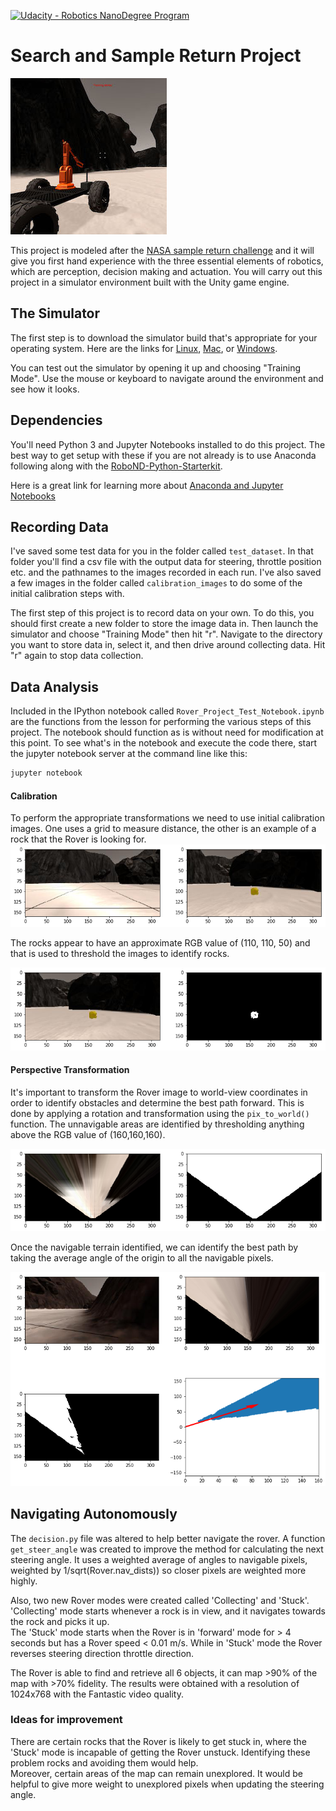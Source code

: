 [//]: # (Image References)
[image_0]: ./misc/rover_image.jpg
[![Udacity - Robotics NanoDegree Program](https://s3-us-west-1.amazonaws.com/udacity-robotics/Extra+Images/RoboND_flag.png)](https://www.udacity.com/robotics)
# Search and Sample Return Project


![alt text][image_0] 

This project is modeled after the [NASA sample return challenge](https://www.nasa.gov/directorates/spacetech/centennial_challenges/sample_return_robot/index.html) and it will give you first hand experience with the three essential elements of robotics, which are perception, decision making and actuation.  You will carry out this project in a simulator environment built with the Unity game engine.  

## The Simulator
The first step is to download the simulator build that's appropriate for your operating system.  Here are the links for [Linux](https://s3-us-west-1.amazonaws.com/udacity-robotics/Rover+Unity+Sims/Linux_Roversim.zip), [Mac](	https://s3-us-west-1.amazonaws.com/udacity-robotics/Rover+Unity+Sims/Mac_Roversim.zip), or [Windows](https://s3-us-west-1.amazonaws.com/udacity-robotics/Rover+Unity+Sims/Windows_Roversim.zip).  

You can test out the simulator by opening it up and choosing "Training Mode".  Use the mouse or keyboard to navigate around the environment and see how it looks.

## Dependencies
You'll need Python 3 and Jupyter Notebooks installed to do this project.  The best way to get setup with these if you are not already is to use Anaconda following along with the [RoboND-Python-Starterkit](https://github.com/ryan-keenan/RoboND-Python-Starterkit). 


Here is a great link for learning more about [Anaconda and Jupyter Notebooks](https://classroom.udacity.com/courses/ud1111)

## Recording Data
I've saved some test data for you in the folder called `test_dataset`.  In that folder you'll find a csv file with the output data for steering, throttle position etc. and the pathnames to the images recorded in each run.  I've also saved a few images in the folder called `calibration_images` to do some of the initial calibration steps with.  

The first step of this project is to record data on your own.  To do this, you should first create a new folder to store the image data in.  Then launch the simulator and choose "Training Mode" then hit "r".  Navigate to the directory you want to store data in, select it, and then drive around collecting data.  Hit "r" again to stop data collection.

## Data Analysis
Included in the IPython notebook called `Rover_Project_Test_Notebook.ipynb` are the functions from the lesson for performing the various steps of this project.  The notebook should function as is without need for modification at this point.  To see what's in the notebook and execute the code there, start the jupyter notebook server at the command line like this:

```sh
jupyter notebook
```

#### Calibration 
To perform the appropriate transformations we need to use initial calibration images. One uses a grid to measure distance, the other is an example of a rock that the Rover is looking for.
![Calibration Image](output/calibration.png)

The rocks appear to have an approximate RGB value of (110, 110, 50) and that is used to threshold the images to identify rocks.

![Rock threshold](output/rock_threshold.png)

#### Perspective Transformation
It's important to transform the Rover image to world-view coordinates in order to identify obstacles and determine the best path forward.  This is done by applying a rotation and transformation using the `pix_to_world()` function.
The unnavigable areas are identified by thresholding anything above the RGB value of (160,160,160).

![Perspective transform](output/perspective_transform.png)

Once the navigable terrain identified, we can identify the best path by taking the average angle of the origin to all the navigable pixels.

![Calculate next direction](output/calculate_next_direction.png)


## Navigating Autonomously
The `decision.py` file was altered to help better navigate the rover.  A function `get_steer_angle` was created to improve the method for calculating the next steering angle.
It uses a weighted average of angles to navigable pixels, weighted by 1/sqrt(Rover.nav_dists)) so closer pixels are weighted more highly.

Also, two new Rover modes were created called 'Collecting' and 'Stuck'.  'Collecting' mode starts whenever a rock is in view, and it navigates towards the rock and picks it up.  
The 'Stuck' mode starts when the Rover is in 'forward' mode for > 4 seconds but has a Rover speed < 0.01 m/s.  While in 'Stuck' mode the Rover reverses steering direction throttle direction.

The Rover is able to find and retrieve all 6 objects, it can map >90% of the map with >70% fidelity.
The results were obtained with a resolution of 1024x768 with the Fantastic video quality.

### Ideas for improvement
There are certain rocks that the Rover is likely to get stuck in, where the 'Stuck' mode is incapable of getting the Rover unstuck.  Identifying these problem rocks and avoiding them would help.  
Moreover, certain areas of the map can remain unexplored.  It would be helpful to give more weight to unexplored pixels when updating the steering angle.